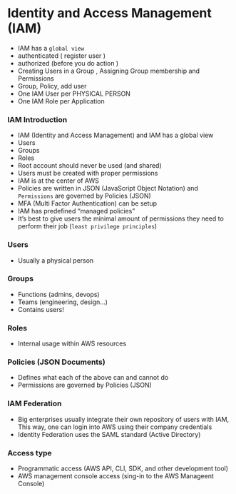 # Identity and Access Management (IAM)
- IAM has a ```global view```
- authenticated ( register user )
- authorized (before you do action )
- Creating Users in a Group , Assigning Group membership and Permissions
- Group, Policy, add user
- One IAM User per PHYSICAL PERSON
- One IAM Role per Application
### IAM Introduction
- IAM (Identity and Access Management) and IAM has a global view
- Users
- Groups
- Roles
- Root account should never be used (and shared)
- Users must be created with proper permissions
- IAM is at the center of AWS
- Policies are written in JSON (JavaScript Object Notation) and ```Permissions``` are governed by Policies (JSON)
- MFA (Multi Factor Authentication) can be setup
- IAM has predefined “managed policies”
- It’s best to give users the minimal amount of permissions they need to perform their job (```least privilege principles```)
### Users
- Usually a physical person
### Groups
- Functions (admins, devops)
- Teams (engineering, design…)
- Contains users!
### Roles
- Internal usage within AWS resources
### Policies (JSON Documents)
- Defines what each of the above can and cannot do
- Permissions are governed by Policies (JSON)
### IAM Federation
- Big enterprises usually integrate their own repository of users with IAM, This way, one can login into AWS using their company credentials
- Identity Federation uses the SAML standard (Active Directory)
### Access type
- Programmatic access (AWS API, CLI, SDK, and other development tool)
- AWS management console access (sing-in to the AWS Manageent Console)
